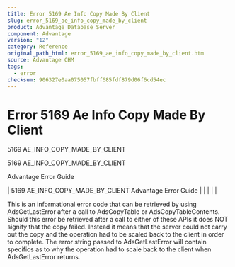 ```yaml
---
title: Error 5169 Ae Info Copy Made By Client
slug: error_5169_ae_info_copy_made_by_client
product: Advantage Database Server
component: Advantage
version: "12"
category: Reference
original_path_html: error_5169_ae_info_copy_made_by_client.htm
source: Advantage CHM
tags:
  - error
checksum: 906327e0aa075057fbff685fdf879d06f6cd54ec
---
```


# Error 5169 Ae Info Copy Made By Client

5169 AE\_INFO\_COPY\_MADE\_BY\_CLIENT

5169 AE\_INFO\_COPY\_MADE\_BY\_CLIENT

Advantage Error Guide

| 5169 AE\_INFO\_COPY\_MADE\_BY\_CLIENT  Advantage Error Guide |  |  |  |  |

This is an informational error code that can be retrieved by using AdsGetLastError after a call to AdsCopyTable or AdsCopyTableContents. Should this error be retrieved after a call to either of these APIs it does NOT signify that the copy failed. Instead it means that the server could not carry out the copy and the operation had to be scaled back to the client in order to complete. The error string passed to AdsGetLastError will contain specifics as to why the operation had to scale back to the client when AdsGetLastError returns.

